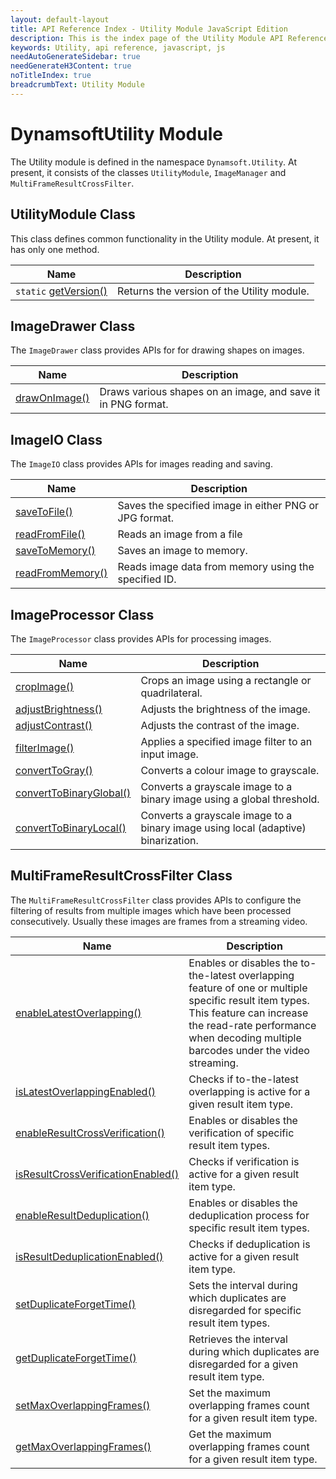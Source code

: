 ```yaml
---
layout: default-layout
title: API Reference Index - Utility Module JavaScript Edition
description: This is the index page of the Utility Module API Reference
keywords: Utility, api reference, javascript, js
needAutoGenerateSidebar: true
needGenerateH3Content: true
noTitleIndex: true
breadcrumbText: Utility Module
---
```

<!--v1.0.20--Updated on 11/23/2023-->

# DynamsoftUtility Module

The Utility module is defined in the namespace `Dynamsoft.Utility`. At present, it consists of the classes `UtilityModule`, `ImageManager` and `MultiFrameResultCrossFilter`.

## UtilityModule Class

This class defines common functionality in the Utility module. At present, it has only one method.

| Name                                                          | Description                                |
| ------------------------------------------------------------- | ------------------------------------------ |
| `static` [getVersion()](./utility-module-class.md#getversion) | Returns the version of the Utility module. |

## ImageDrawer Class

The `ImageDrawer` class provides APIs for  for drawing shapes on images.

| Name                                           | Description                                            |
| ---------------------------------------------- | ------------------------------------------------------ |
| [drawOnImage()](./image-drawer.md#drawonimage) | Draws various shapes on an image, and save it in PNG format. |

## ImageIO Class

The `ImageIO` class provides APIs for images reading and saving.

| Name                                        | Description                                            |
| ------------------------------------------- | ------------------------------------------------------ |
| [saveToFile()](./image-io.md#savetofile)         | Saves the specified image in either PNG or JPG format.         |
| [readFromFile()](./image-io.md#readfromfile)     | Reads an image from a file                                     |
| [saveToMemory()](./image-io.md#savetomemory)     | Saves an image to memory.                                      |
| [readFromMemory()](./image-io.md#readfrommemory) | Reads image data from memory using the specified ID.           |

## ImageProcessor Class

The `ImageProcessor` class provides APIs for processing images.

| Name                                        | Description                                            |
| ------------------------------------------- | ------------------------------------------------------ |
| [cropImage()](./image-processor.md#cropimage)                         |  Crops an image using a rectangle or quadrilateral.                                |
| [adjustBrightness()](./image-processor.md#adjustbrightness)           |  Adjusts the brightness of the image.                                              |
| [adjustContrast()](./image-processor.md#adjustcontrast)               |  Adjusts the contrast of the image.                                                |
| [filterImage()](./image-processor.md#filterimage)                     |  Applies a specified image filter to an input image.                               |
| [convertToGray()](./image-processor.md#converttogray)                 |  Converts a colour image to grayscale.                                             |
| [convertToBinaryGlobal()](./image-processor.md#converttobinaryglobal) |  Converts a grayscale image to a binary image using a global threshold.            |
| [convertToBinaryLocal()](./image-processor.md#converttobinarylocal)   |  Converts a grayscale image to a binary image using local (adaptive) binarization. |

## MultiFrameResultCrossFilter Class

The `MultiFrameResultCrossFilter` class provides APIs to configure the filtering of results from multiple images which have been processed consecutively. Usually these images are frames from a streaming video.

| Name                                                                                                        | Description                                                                                  |
| ----------------------------------------------------------------------------------------------------------- | -------------------------------------------------------------------------------------------- |
| [enableLatestOverlapping()](./multi-frame-result-cross-filter.md#enablelatestoverlapping)                   | Enables or disables the to-the-latest overlapping feature of one or multiple specific result item types. This feature can increase the read-rate performance when decoding multiple barcodes under the video streaming. |
| [isLatestOverlappingEnabled()](./multi-frame-result-cross-filter.md#islatestoverlappingenabled)             | Checks if to-the-latest overlapping is active for a given result item type.                  |
| [enableResultCrossVerification()](./multi-frame-result-cross-filter.md#enableresultcrossverification)       | Enables or disables the verification of specific result item types.                          |
| [isResultCrossVerificationEnabled()](./multi-frame-result-cross-filter.md#isresultcrossverificationenabled) | Checks if verification is active for a given result item type.                               |
| [enableResultDeduplication()](./multi-frame-result-cross-filter.md#enableresultdeduplication)               | Enables or disables the deduplication process for specific result item types.                |
| [isResultDeduplicationEnabled()](./multi-frame-result-cross-filter.md#isresultdeduplicationenabled)         | Checks if deduplication is active for a given result item type.                              |
| [setDuplicateForgetTime()](./multi-frame-result-cross-filter.md#setduplicateforgettime)                     | Sets the interval during which duplicates are disregarded for specific result item types.    |
| [getDuplicateForgetTime()](./multi-frame-result-cross-filter.md#getduplicateforgettime)                     | Retrieves the interval during which duplicates are disregarded for a given result item type. |
| [setMaxOverlappingFrames()](./multi-frame-result-cross-filter.md#setmaxoverlappingframes)                   | Set the maximum overlapping frames count for a given result item type.                       |
| [getMaxOverlappingFrames()](./multi-frame-result-cross-filter.md#getmaxoverlappingframes)                   | Get the maximum overlapping frames count for a given result item type.                       |